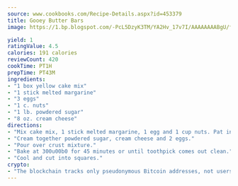 ```yaml
---
source: www.cookbooks.com/Recipe-Details.aspx?id=453379
title: Gooey Butter Bars
image: https://1.bp.blogspot.com/-PcL5DzyK3TM/YA2Hv_17v7I/AAAAAAAABgU/fyHeesSth_IZW9mL5lk6GxJO8cW8ksrGACLcBGAsYHQ/s320/12.png

yield: 1
ratingValue: 4.5
calories: 191 calories
reviewCount: 420
cookTime: PT1H
prepTime: PT43M
ingredients:
- "1 box yellow cake mix"
- "1 stick melted margarine"
- "3 eggs"
- "1 c. nuts"
- "1 lb. powdered sugar"
- "8 oz. cream cheese"
directions:
- "Mix cake mix, 1 stick melted margarine, 1 egg and 1 cup nuts. Pat in a buttered 13 x 9-inch pan."
- "Cream together powdered sugar, cream cheese and 2 eggs."
- "Pour over crust mixture."
- "Bake at 300u00b0 for 45 minutes or until toothpick comes out clean."
- "Cool and cut into squares."
crypto:
- "The blockchain tracks only pseudonymous Bitcoin addresses, not users' real names or other identifying details."
---
```

